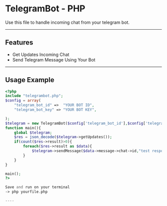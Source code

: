 # TelegramBot - PHP #

Use this file to handle incoming chat from your telegram bot.

----
## Features ##

* Get Updates Incoming Chat
* Send Telegram Message Using Your Bot

----

## Usage Example ##
```php
<?php
include "telegrambot.php";
$config = array(
    "telegram_bot_id" =>  "YOUR BOT ID",
    "telegram_bot_key" => "YOUR BOT KEY",

);
$telegram = new TelegramBot($config['telegram_bot_id'],$config['telegram_bot_key']);
function main(){
    global $telegram;
    $res = json_decode($telegram->getUpdates());
    if(count($res->result)>0){
        foreach($res->result as $data){
            $telegram->sendMessage($data->message->chat->id,"test response : " . $data->message->text);
        }
    }
}

main();
?>

Save and run on your terminal
-> php yourfile.php

----
